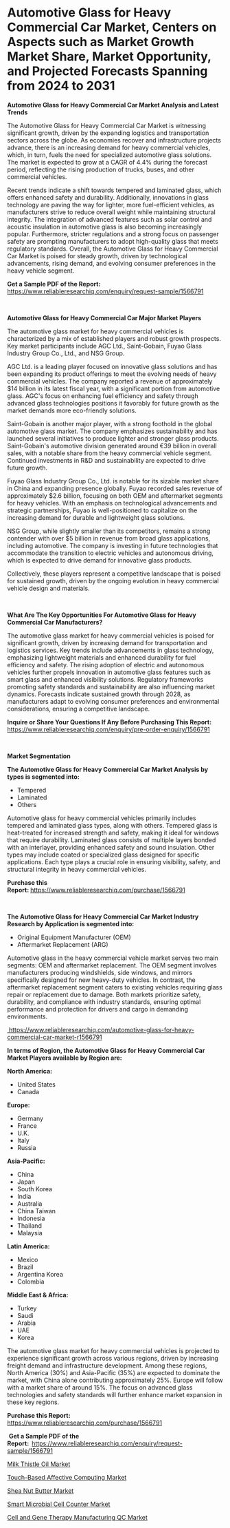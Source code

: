 <p><h1>Automotive Glass for Heavy Commercial Car Market, Centers on Aspects such as Market Growth Market Share, Market Opportunity, and Projected Forecasts Spanning from 2024 to 2031</h1></p><p><strong>Automotive Glass for Heavy Commercial Car Market Analysis and Latest Trends</strong></p>
<p><p>The Automotive Glass for Heavy Commercial Car Market is witnessing significant growth, driven by the expanding logistics and transportation sectors across the globe. As economies recover and infrastructure projects advance, there is an increasing demand for heavy commercial vehicles, which, in turn, fuels the need for specialized automotive glass solutions. The market is expected to grow at a CAGR of 4.4% during the forecast period, reflecting the rising production of trucks, buses, and other commercial vehicles.</p><p>Recent trends indicate a shift towards tempered and laminated glass, which offers enhanced safety and durability. Additionally, innovations in glass technology are paving the way for lighter, more fuel-efficient vehicles, as manufacturers strive to reduce overall weight while maintaining structural integrity. The integration of advanced features such as solar control and acoustic insulation in automotive glass is also becoming increasingly popular. Furthermore, stricter regulations and a strong focus on passenger safety are prompting manufacturers to adopt high-quality glass that meets regulatory standards. Overall, the Automotive Glass for Heavy Commercial Car Market is poised for steady growth, driven by technological advancements, rising demand, and evolving consumer preferences in the heavy vehicle segment.</p></p>
<p><strong>Get a Sample PDF of the Report:&nbsp;</strong> <a href="https://www.reliableresearchiq.com/enquiry/request-sample/1566791">https://www.reliableresearchiq.com/enquiry/request-sample/1566791</a></p>
<p>&nbsp;</p>
<p><strong>Automotive Glass for Heavy Commercial Car Major Market Players</strong></p>
<p><p>The automotive glass market for heavy commercial vehicles is characterized by a mix of established players and robust growth prospects. Key market participants include AGC Ltd., Saint-Gobain, Fuyao Glass Industry Group Co., Ltd., and NSG Group.</p><p>AGC Ltd. is a leading player focused on innovative glass solutions and has been expanding its product offerings to meet the evolving needs of heavy commercial vehicles. The company reported a revenue of approximately $14 billion in its latest fiscal year, with a significant portion from automotive glass. AGC's focus on enhancing fuel efficiency and safety through advanced glass technologies positions it favorably for future growth as the market demands more eco-friendly solutions.</p><p>Saint-Gobain is another major player, with a strong foothold in the global automotive glass market. The company emphasizes sustainability and has launched several initiatives to produce lighter and stronger glass products. Saint-Gobain's automotive division generated around €39 billion in overall sales, with a notable share from the heavy commercial vehicle segment. Continued investments in R&D and sustainability are expected to drive future growth.</p><p>Fuyao Glass Industry Group Co., Ltd. is notable for its sizable market share in China and expanding presence globally. Fuyao recorded sales revenue of approximately $2.6 billion, focusing on both OEM and aftermarket segments for heavy vehicles. With an emphasis on technological advancements and strategic partnerships, Fuyao is well-positioned to capitalize on the increasing demand for durable and lightweight glass solutions.</p><p>NSG Group, while slightly smaller than its competitors, remains a strong contender with over $5 billion in revenue from broad glass applications, including automotive. The company is investing in future technologies that accommodate the transition to electric vehicles and autonomous driving, which is expected to drive demand for innovative glass products.</p><p>Collectively, these players represent a competitive landscape that is poised for sustained growth, driven by the ongoing evolution in heavy commercial vehicle design and materials.</p></p>
<p>&nbsp;</p>
<p><strong>What Are The Key Opportunities For Automotive Glass for Heavy Commercial Car Manufacturers?</strong></p>
<p><p>The automotive glass market for heavy commercial vehicles is poised for significant growth, driven by increasing demand for transportation and logistics services. Key trends include advancements in glass technology, emphasizing lightweight materials and enhanced durability for fuel efficiency and safety. The rising adoption of electric and autonomous vehicles further propels innovation in automotive glass features such as smart glass and enhanced visibility solutions. Regulatory frameworks promoting safety standards and sustainability are also influencing market dynamics. Forecasts indicate sustained growth through 2028, as manufacturers adapt to evolving consumer preferences and environmental considerations, ensuring a competitive landscape.</p></p>
<p><strong>Inquire or Share Your Questions If Any Before Purchasing This Report:</strong> <a href="https://www.reliableresearchiq.com/enquiry/pre-order-enquiry/1566791">https://www.reliableresearchiq.com/enquiry/pre-order-enquiry/1566791</a></p>
<p>&nbsp;</p>
<p><strong>Market Segmentation</strong></p>
<p><strong>The Automotive Glass for Heavy Commercial Car Market Analysis by types is segmented into:</strong></p>
<p><ul><li>Tempered</li><li>Laminated</li><li>Others</li></ul></p>
<p><p>Automotive glass for heavy commercial vehicles primarily includes tempered and laminated glass types, along with others. Tempered glass is heat-treated for increased strength and safety, making it ideal for windows that require durability. Laminated glass consists of multiple layers bonded with an interlayer, providing enhanced safety and sound insulation. Other types may include coated or specialized glass designed for specific applications. Each type plays a crucial role in ensuring visibility, safety, and structural integrity in heavy commercial vehicles.</p></p>
<p><strong>Purchase this Report:&nbsp;</strong><a href="https://www.reliableresearchiq.com/purchase/1566791">https://www.reliableresearchiq.com/purchase/1566791</a></p>
<p>&nbsp;</p>
<p><strong>The Automotive Glass for Heavy Commercial Car Market Industry Research by Application is segmented into:</strong></p>
<p><ul><li>Original Equipment Manufacturer (OEM)</li><li>Aftermarket Replacement (ARG)</li></ul></p>
<p><p>Automotive glass in the heavy commercial vehicle market serves two main segments: OEM and aftermarket replacement. The OEM segment involves manufacturers producing windshields, side windows, and mirrors specifically designed for new heavy-duty vehicles. In contrast, the aftermarket replacement segment caters to existing vehicles requiring glass repair or replacement due to damage. Both markets prioritize safety, durability, and compliance with industry standards, ensuring optimal performance and protection for drivers and cargo in demanding environments.</p></p>
<p><a href="https://www.reliableresearchiq.com/automotive-glass-for-heavy-commercial-car-market-r1566791">&nbsp;https://www.reliableresearchiq.com/automotive-glass-for-heavy-commercial-car-market-r1566791</a></p>
<p><strong>In terms of Region, the Automotive Glass for Heavy Commercial Car Market Players available by Region are:</strong></p>
<p>
    <p> <strong> North America: </strong>
        <ul>
            <li>United States</li>
            <li>Canada</li>
        </ul>
        </p> 
    <p> <strong> Europe: </strong>
        <ul>
            <li>Germany</li>
            <li>France</li>
            <li>U.K.</li>
            <li>Italy</li>
            <li>Russia</li>
        </ul>
        </p> 
    <p> <strong> Asia-Pacific: </strong>
        <ul>
            <li>China</li>
            <li>Japan</li>
            <li>South Korea</li>
            <li>India</li>
            <li>Australia</li>
            <li>China Taiwan</li>
            <li>Indonesia</li>
            <li>Thailand</li>
            <li>Malaysia</li>
        </ul>
        </p> 
    <p> <strong> Latin America: </strong>
        <ul>
            <li>Mexico</li>
            <li>Brazil</li>
            <li>Argentina Korea</li>
            <li>Colombia</li>
        </ul>
        </p> 
    <p> <strong> Middle East & Africa: </strong>
        <ul>
            <li>Turkey</li>
            <li>Saudi</li>
            <li>Arabia</li>
            <li>UAE</li>
            <li>Korea</li>
        </ul>
    </p>
    </p>
<p><p>The automotive glass market for heavy commercial vehicles is projected to experience significant growth across various regions, driven by increasing freight demand and infrastructure development. Among these regions, North America (30%) and Asia-Pacific (35%) are expected to dominate the market, with China alone contributing approximately 25%. Europe will follow with a market share of around 15%. The focus on advanced glass technologies and safety standards will further enhance market expansion in these key regions.</p></p>
<p><strong>Purchase this Report: </strong><a href="https://www.reliableresearchiq.com/purchase/1566791">https://www.reliableresearchiq.com/purchase/1566791</a></p>
<p>&nbsp;<strong>Get a Sample PDF of the Report:&nbsp;&nbsp;</strong><a href="https://www.reliableresearchiq.com/enquiry/request-sample/1566791">https://www.reliableresearchiq.com/enquiry/request-sample/1566791</a></p>
<p><strong></strong></p>
<p><p><a href="https://www.linkedin.com/pulse/strategic-market-insights-global-milk-thistle-oil-2024-b1rte?trackingId=pnqiLeJCQAa9LBXK%2FziBvA%3D%3D">Milk Thistle Oil Market</a></p><p><a href="https://medium.com/@emma_paterson_grant/insights-into-touch-based-affective-computing-market-share-and-competitive-landscape-for-period-11b02bca3357">Touch-Based Affective Computing Market</a></p><p><a href="https://www.linkedin.com/pulse/shea-nut-butter-market-research-report-exploring-size-revenue-jemhe?trackingId=nBzF0oRJTraHBMZLkdTENQ%3D%3D">Shea Nut Butter Market</a></p><p><a href="https://issuu.com/reportprime-2/docs/smart-microbial-cell-counter-market_185d967cd7940c">Smart Microbial Cell Counter Market</a></p><p><a href="https://issuu.com/reportprime-2/docs/cell-and-gene-therapy-manufacturing_0123a3275108c4">Cell and Gene Therapy Manufacturing QC Market</a></p></p>
